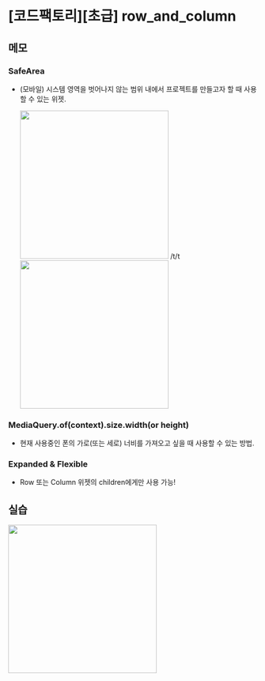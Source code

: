 # [코드팩토리][초급] row_and_column

## 메모

### SafeArea

- (모바일) 시스템 영역을 벗어나지 않는 범위 내에서 프로젝트를 만들고자 할 때 사용할 수 있는 위젯.

  <img height="300"  src="https://user-images.githubusercontent.com/58096698/212113288-cc17e992-f65a-4adb-ade3-ec0b75421658.png"></img> /t/t
  <img height="300" src="https://user-images.githubusercontent.com/58096698/212113381-a0a33d4b-9843-4f5d-a8d9-e324ec8ddf51.png"></img>

### MediaQuery.of(context).size.width(or height)

- 현재 사용중인 폰의 가로(또는 세로) 너비를 가져오고 싶을 때 사용할 수 있는 방법.

### Expanded & Flexible

- Row 또는 Column 위젯의 children에게만 사용 가능!

## 실습

<img height="300" src="https://user-images.githubusercontent.com/58096698/212124260-f7fb7efe-001a-47e2-8257-77ebde316229.png"></img>
